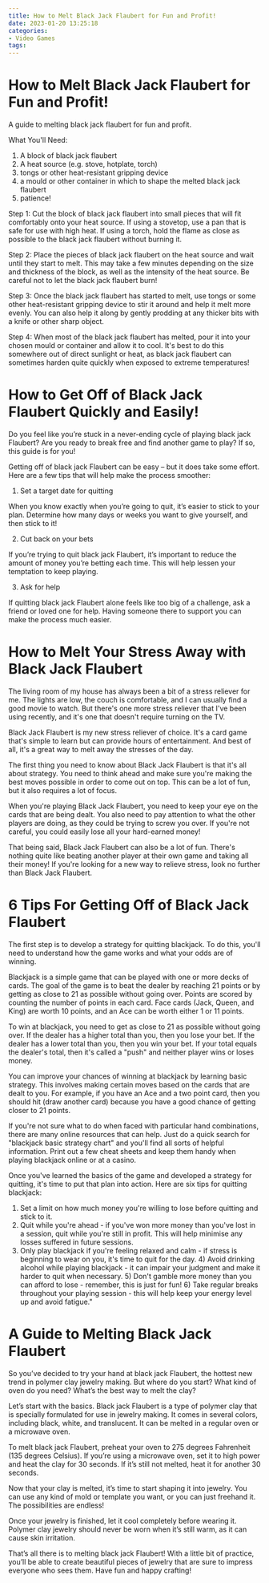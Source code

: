 ```yaml
---
title: How to Melt Black Jack Flaubert for Fun and Profit!
date: 2023-01-20 13:25:18
categories:
- Video Games
tags:
---
```



#  How to Melt Black Jack Flaubert for Fun and Profit!

A guide to melting black jack flaubert for fun and profit.

What You'll Need:

1. A block of black jack flaubert
2. A heat source (e.g. stove, hotplate, torch)
3. tongs or other heat-resistant gripping device
4. a mould or other container in which to shape the melted black jack flaubert
5. patience!

Step 1: Cut the block of black jack flaubert into small pieces that will fit comfortably onto your heat source. If using a stovetop, use a pan that is safe for use with high heat. If using a torch, hold the flame as close as possible to the black jack flaubert without burning it.

Step 2: Place the pieces of black jack flaubert on the heat source and wait until they start to melt. This may take a few minutes depending on the size and thickness of the block, as well as the intensity of the heat source. Be careful not to let the black jack flaubert burn!

Step 3: Once the black jack flaubert has started to melt, use tongs or some other heat-resistant gripping device to stir it around and help it melt more evenly. You can also help it along by gently prodding at any thicker bits with a knife or other sharp object.

Step 4: When most of the black jack flaubert has melted, pour it into your chosen mould or container and allow it to cool. It's best to do this somewhere out of direct sunlight or heat, as black jack flaubert can sometimes harden quite quickly when exposed to extreme temperatures!

#  How to Get Off of Black Jack Flaubert Quickly and Easily!

Do you feel like you’re stuck in a never-ending cycle of playing black jack Flaubert? Are you ready to break free and find another game to play? If so, this guide is for you!

Getting off of black jack Flaubert can be easy – but it does take some effort. Here are a few tips that will help make the process smoother:

1. Set a target date for quitting

When you know exactly when you’re going to quit, it’s easier to stick to your plan. Determine how many days or weeks you want to give yourself, and then stick to it!

2. Cut back on your bets

If you’re trying to quit black jack Flaubert, it’s important to reduce the amount of money you’re betting each time. This will help lessen your temptation to keep playing.

3. Ask for help

If quitting black jack Flaubert alone feels like too big of a challenge, ask a friend or loved one for help. Having someone there to support you can make the process much easier.

#  How to Melt Your Stress Away with Black Jack Flaubert

The living room of my house has always been a bit of a stress reliever for me. The lights are low, the couch is comfortable, and I can usually find a good movie to watch. But there's one more stress reliever that I've been using recently, and it's one that doesn't require turning on the TV.

Black Jack Flaubert is my new stress reliever of choice. It's a card game that's simple to learn but can provide hours of entertainment. And best of all, it's a great way to melt away the stresses of the day.

The first thing you need to know about Black Jack Flaubert is that it's all about strategy. You need to think ahead and make sure you're making the best moves possible in order to come out on top. This can be a lot of fun, but it also requires a lot of focus.

When you're playing Black Jack Flaubert, you need to keep your eye on the cards that are being dealt. You also need to pay attention to what the other players are doing, as they could be trying to screw you over. If you're not careful, you could easily lose all your hard-earned money!

That being said, Black Jack Flaubert can also be a lot of fun. There's nothing quite like beating another player at their own game and taking all their money! If you're looking for a new way to relieve stress, look no further than Black Jack Flaubert.

#  6 Tips For Getting Off of Black Jack Flaubert

The first step is to develop a strategy for quitting blackjack. To do this, you'll need to understand how the game works and what your odds are of winning.

Blackjack is a simple game that can be played with one or more decks of cards. The goal of the game is to beat the dealer by reaching 21 points or by getting as close to 21 as possible without going over. Points are scored by counting the number of points in each card. Face cards (Jack, Queen, and King) are worth 10 points, and an Ace can be worth either 1 or 11 points.

To win at blackjack, you need to get as close to 21 as possible without going over. If the dealer has a higher total than you, then you lose your bet. If the dealer has a lower total than you, then you win your bet. If your total equals the dealer's total, then it's called a "push" and neither player wins or loses money.

You can improve your chances of winning at blackjack by learning basic strategy. This involves making certain moves based on the cards that are dealt to you. For example, if you have an Ace and a two point card, then you should hit (draw another card) because you have a good chance of getting closer to 21 points.

If you're not sure what to do when faced with particular hand combinations, there are many online resources that can help. Just do a quick search for "blackjack basic strategy chart" and you'll find all sorts of helpful information. Print out a few cheat sheets and keep them handy when playing blackjack online or at a casino.

Once you've learned the basics of the game and developed a strategy for quitting, it's time to put that plan into action. Here are six tips for quitting blackjack:

1) Set a limit on how much money you're willing to lose before quitting and stick to it.
2) Quit while you're ahead - if you've won more money than you've lost in a session, quit while you're still in profit. This will help minimise any losses suffered in future sessions.
3) Only play blackjack if you're feeling relaxed and calm - if stress is beginning to wear on you, it's time to quit for the day.  4) Avoid drinking alcohol while playing blackjack - it can impair your judgment and make it harder to quit when necessary.  5) Don't gamble more money than you can afford to lose - remember, this is just for fun! 6) Take regular breaks throughout your playing session - this will help keep your energy level up and avoid fatigue."

#  A Guide to Melting Black Jack Flaubert

So you’ve decided to try your hand at black jack Flaubert, the hottest new trend in polymer clay jewelry making. But where do you start? What kind of oven do you need? What’s the best way to melt the clay?

Let’s start with the basics. Black jack Flaubert is a type of polymer clay that is specially formulated for use in jewelry making. It comes in several colors, including black, white, and translucent. It can be melted in a regular oven or a microwave oven.

To melt black jack Flaubert, preheat your oven to 275 degrees Fahrenheit (135 degrees Celsius). If you’re using a microwave oven, set it to high power and heat the clay for 30 seconds. If it’s still not melted, heat it for another 30 seconds.

Now that your clay is melted, it’s time to start shaping it into jewelry. You can use any kind of mold or template you want, or you can just freehand it. The possibilities are endless!

Once your jewelry is finished, let it cool completely before wearing it. Polymer clay jewelry should never be worn when it’s still warm, as it can cause skin irritation.

That’s all there is to melting black jack Flaubert! With a little bit of practice, you’ll be able to create beautiful pieces of jewelry that are sure to impress everyone who sees them. Have fun and happy crafting!
